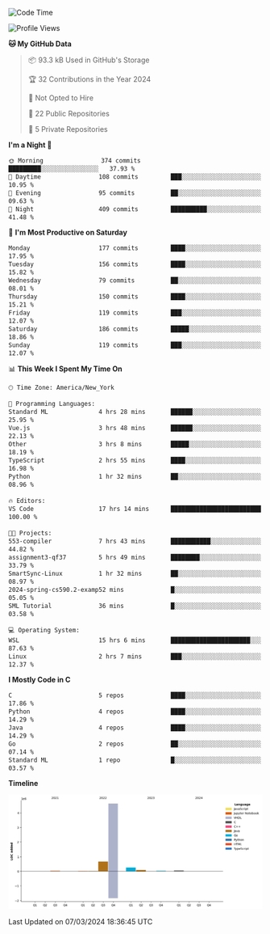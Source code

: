 <!--START_SECTION:waka-->
![Code Time](http://img.shields.io/badge/Code%20Time-108%20hrs%2050%20mins-blue)

![Profile Views](http://img.shields.io/badge/Profile%20Views-24-blue)

**🐱 My GitHub Data** 

> 📦 93.3 kB Used in GitHub's Storage 
 > 
> 🏆 32 Contributions in the Year 2024
 > 
> 🚫 Not Opted to Hire
 > 
> 📜 22 Public Repositories 
 > 
> 🔑 5 Private Repositories 
 > 
**I'm a Night 🦉** 

```text
🌞 Morning                374 commits         █████████░░░░░░░░░░░░░░░░   37.93 % 
🌆 Daytime                108 commits         ███░░░░░░░░░░░░░░░░░░░░░░   10.95 % 
🌃 Evening                95 commits          ██░░░░░░░░░░░░░░░░░░░░░░░   09.63 % 
🌙 Night                  409 commits         ██████████░░░░░░░░░░░░░░░   41.48 % 
```
📅 **I'm Most Productive on Saturday** 

```text
Monday                   177 commits         ████░░░░░░░░░░░░░░░░░░░░░   17.95 % 
Tuesday                  156 commits         ████░░░░░░░░░░░░░░░░░░░░░   15.82 % 
Wednesday                79 commits          ██░░░░░░░░░░░░░░░░░░░░░░░   08.01 % 
Thursday                 150 commits         ████░░░░░░░░░░░░░░░░░░░░░   15.21 % 
Friday                   119 commits         ███░░░░░░░░░░░░░░░░░░░░░░   12.07 % 
Saturday                 186 commits         █████░░░░░░░░░░░░░░░░░░░░   18.86 % 
Sunday                   119 commits         ███░░░░░░░░░░░░░░░░░░░░░░   12.07 % 
```


📊 **This Week I Spent My Time On** 

```text
🕑︎ Time Zone: America/New_York

💬 Programming Languages: 
Standard ML              4 hrs 28 mins       ██████░░░░░░░░░░░░░░░░░░░   25.95 % 
Vue.js                   3 hrs 48 mins       ██████░░░░░░░░░░░░░░░░░░░   22.13 % 
Other                    3 hrs 8 mins        █████░░░░░░░░░░░░░░░░░░░░   18.19 % 
TypeScript               2 hrs 55 mins       ████░░░░░░░░░░░░░░░░░░░░░   16.98 % 
Python                   1 hr 32 mins        ██░░░░░░░░░░░░░░░░░░░░░░░   08.96 % 

🔥 Editors: 
VS Code                  17 hrs 14 mins      █████████████████████████   100.00 % 

🐱‍💻 Projects: 
553-compiler             7 hrs 43 mins       ███████████░░░░░░░░░░░░░░   44.82 % 
assignment3-qf37         5 hrs 49 mins       ████████░░░░░░░░░░░░░░░░░   33.79 % 
SmartSync-Linux          1 hr 32 mins        ██░░░░░░░░░░░░░░░░░░░░░░░   08.97 % 
2024-spring-cs590.2-examp52 mins             █░░░░░░░░░░░░░░░░░░░░░░░░   05.05 % 
SML Tutorial             36 mins             █░░░░░░░░░░░░░░░░░░░░░░░░   03.58 % 

💻 Operating System: 
WSL                      15 hrs 6 mins       ██████████████████████░░░   87.63 % 
Linux                    2 hrs 7 mins        ███░░░░░░░░░░░░░░░░░░░░░░   12.37 % 
```

**I Mostly Code in C** 

```text
C                        5 repos             ████░░░░░░░░░░░░░░░░░░░░░   17.86 % 
Python                   4 repos             ████░░░░░░░░░░░░░░░░░░░░░   14.29 % 
Java                     4 repos             ████░░░░░░░░░░░░░░░░░░░░░   14.29 % 
Go                       2 repos             ██░░░░░░░░░░░░░░░░░░░░░░░   07.14 % 
Standard ML              1 repo              █░░░░░░░░░░░░░░░░░░░░░░░░   03.57 % 
```



**Timeline**

![Lines of Code chart](https://raw.githubusercontent.com/fqzz2000/fqzz2000/main/assets/bar_graph.png)


 Last Updated on 07/03/2024 18:36:45 UTC
<!--END_SECTION:waka-->
